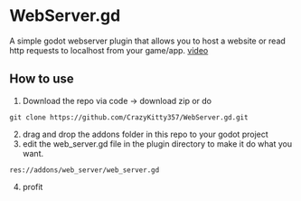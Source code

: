 # WebServer.gd
A simple godot webserver plugin that allows you to host a website or read http requests to localhost from your game/app. [video](https://i.imgur.com/ZvvmtEv.mp4)
## How to use
1. Download the repo via code -> download zip or do
```
git clone https://github.com/CrazyKitty357/WebServer.gd.git
```
2. drag and drop the addons folder in this repo to your godot project
3. edit the web_server.gd file in the plugin directory to make it do what you want.
```
res://addons/web_server/web_server.gd
```
4. profit  